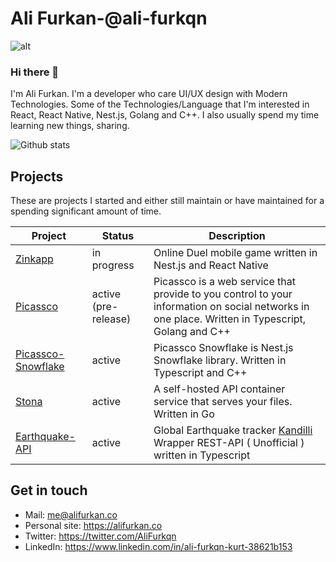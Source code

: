 # Ali Furkan-@ali-furkqn

![alt](https://github.com/ali-furkqn/ali-furkqn/blob/master/welcome.png?raw=true)

### Hi there 👋

I'm Ali Furkan. I'm a developer who care UI/UX design with Modern Technologies. Some of the Technologies/Language that I'm interested in React, React Native, Nest.js, Golang and C++. I also usually spend my time learning new things, sharing.

![Github stats](https://github-readme-stats.vercel.app/api?username=ali-furkqn&show_icons=true&theme=tokyonight)

## Projects

These are projects I started and either still maintain or have maintained for a spending significant amount of time.

| Project                                                     | Status                | Description                                                  |
|-------------------------------------------------------------|-----------------------|--------------------------------------------------------------|
|[Zinkapp](https://github.com/zinkapp)                        | in progress             | Online Duel mobile game written in Nest.js and React Native |
|[Picassco](https://github.com/picass-co)                     | active (pre-release)  | Picassco is a web service that provide to you control to your information on social networks in one place. Written in Typescript, Golang and C++ |
|[Picassco-Snowflake](https://github.com/picass-co/Snowflake) | active                | Picassco Snowflake is Nest.js Snowflake library. Written in Typescript and C++
|[Stona](https://github.com/ali-furkqn/stona)                 | active                | A self-hosted API container service that serves your files. Written in Go |
|[Earthquake-API](https://github.com/ali-furkqn/earthquake)   | active                | Global Earthquake tracker [Kandilli](http://sc3.koeri.boun.edu.tr/eqevents/events.html) Wrapper REST-API ( Unofficial ) written in Typescript |

## Get in touch

- Mail: me@alifurkan.co
- Personal site: https://alifurkan.co
- Twitter: https://twitter.com/AliFurkqn
- LinkedIn: https://www.linkedin.com/in/ali-furkqn-kurt-38621b153

<!--
**ali-furkqn/ali-furkqn** is a ✨ _special_ ✨ repository because its `README.md` (this file) appears on your GitHub profile.

Here are some ideas to get you started:

- 🔭 I’m currently working on ...
- 🌱 I’m currently learning ...
- 👯 I’m looking to collaborate on ...
- 🤔 I’m looking for help with ...
- 💬 Ask me about ...
- 📫 How to reach me: ...
- 😄 Pronouns: ...
- ⚡ Fun fact: ...
-->
